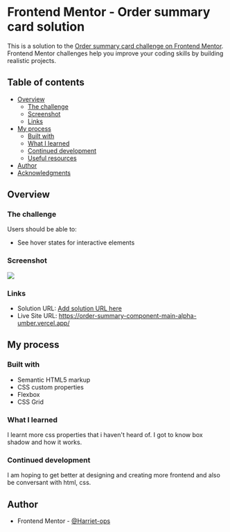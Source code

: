 # Frontend Mentor - Order summary card solution

This is a solution to the [Order summary card challenge on Frontend Mentor](https://www.frontendmentor.io/challenges/order-summary-component-QlPmajDUj). Frontend Mentor challenges help you improve your coding skills by building realistic projects. 

## Table of contents

- [Overview](#overview)
  - [The challenge](#the-challenge)
  - [Screenshot](#screenshot)
  - [Links](#links)
- [My process](#my-process)
  - [Built with](#built-with)
  - [What I learned](#what-i-learned)
  - [Continued development](#continued-development)
  - [Useful resources](#useful-resources)
- [Author](#author)
- [Acknowledgments](#acknowledgments)


## Overview

### The challenge

Users should be able to:

- See hover states for interactive elements

### Screenshot

![](./screenshot.jpg)




### Links

- Solution URL: [Add solution URL here](https://your-solution-url.com)
- Live Site URL: https://order-summary-component-main-alpha-umber.vercel.app/

## My process

### Built with

- Semantic HTML5 markup
- CSS custom properties
- Flexbox
- CSS Grid



### What I learned
I learnt more css properties that i haven't heard of. I got to know box shadow and how it works.





### Continued development
I am hoping to get better at designing and creating more frontend and also be conversant with html, css.



## Author


- Frontend Mentor - [@Harriet-ops](https://www.frontendmentor.io/profile/Harriet-ops)


